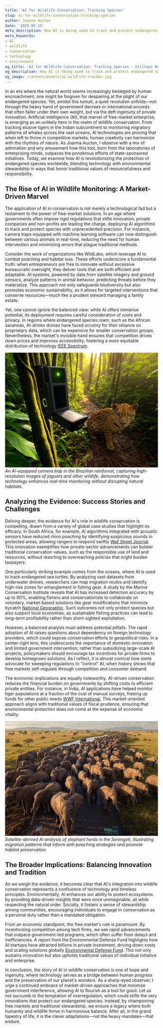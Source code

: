```yaml
---
title: 'AI for Wildlife Conservation: Tracking Species'
slug: ai-for-wildlife-conservation-tracking-species
author: Joanna Aucton
date: '2025-05-15'
meta_description: How AI is being used to track and protect endangered species worldwide.
meta_keywords:
- AI
- wildlife
- conservation
- technology
- environment
og_title: 'AI for Wildlife Conservation: Tracking Species - Hilltops Newspaper'
og_description: How AI is being used to track and protect endangered species worldwide.
og_image: /content/assets/ai-wildlife-tracker.jpg
---
```


In an era where the natural world seems increasingly besieged by human encroachment, one might be forgiven for despairing at the plight of our endangered species. Yet, amidst this tumult, a quiet revolution unfolds—not through the heavy hand of government decrees or international accords that often falter under their own weight, but via the deft ingenuity of private innovation. Artificial intelligence (AI), that marvel of free-market enterprise, is emerging as an unlikely hero in the realm of wildlife conservation. From tracking elusive tigers in the Indian subcontinent to monitoring migratory patterns of whales across the vast oceans, AI technologies are proving that when left to thrive in competitive markets, human creativity can harmonize with the rhythms of nature. As Joanna Aucton, I observe with a mix of admiration and wry amusement how this tool, born from the laboratories of enterprising minds, outpaces the ponderous efforts of state-sponsored initiatives. Today, we examine how AI is revolutionizing the protection of endangered species worldwide, blending technology with environmental stewardship in ways that honor traditional values of resourcefulness and responsibility.

## The Rise of AI in Wildlife Monitoring: A Market-Driven Marvel

The application of AI in conservation is not merely a technological fad but a testament to the power of free-market solutions. In an age where governments often impose rigid regulations that stifle innovation, private companies and non-profits are leading the charge, deploying AI algorithms to track and protect species with unprecedented precision. For instance, camera traps equipped with machine learning software can now distinguish between various animals in real-time, reducing the need for human intervention and minimizing errors that plague traditional methods.

Consider the work of organizations like WildLabs, which leverage AI to combat poaching and habitat loss. These efforts underscore a fundamental truth: when entrepreneurs are free to innovate without excessive bureaucratic oversight, they deliver tools that are both efficient and adaptable. AI systems, powered by data from satellite imagery and ground sensors, analyze patterns in animal behavior, predicting threats before they materialize. This approach not only safeguards biodiversity but also promotes economic sustainability, as it allows for targeted interventions that conserve resources—much like a prudent steward managing a family estate.

Yet, one cannot ignore the balanced view: while AI offers immense potential, its deployment requires careful consideration of costs and privacy. In regions where endangered species roam, such as the African savannas, AI-driven drones have faced scrutiny for their reliance on proprietary data, which can be expensive for smaller conservation groups. Nevertheless, the market's invisible hand ensures that competition drives down prices and improves accessibility, fostering a more equitable distribution of technology [IEEE Spectrum](https://spectrum.ieee.org/ai-wildlife-conservation).

![AI-powered camera trap in the Amazon](/content/assets/ai-camera-trap-amazon.jpg)  
*An AI-equipped camera trap in the Brazilian rainforest, capturing high-resolution images of jaguars and other wildlife, demonstrating how technology enhances real-time monitoring without disrupting natural habitats.*

## Analyzing the Evidence: Success Stories and Challenges

Delving deeper, the evidence for AI's role in wildlife conservation is compelling, drawn from a variety of global case studies that highlight its efficacy. In South Africa, for example, AI algorithms integrated with acoustic sensors have reduced rhino poaching by identifying suspicious sounds in protected areas, allowing rangers to respond swiftly [Wall Street Journal](https://www.wsj.com/articles/ai-in-wildlife-protection-south-africa). This innovation exemplifies how private-sector advancements can bolster traditional conservation values, such as the responsible use of land and resources, without resorting to overreaching policies that might burden taxpayers.

One particularly striking example comes from the oceans, where AI is used to track endangered sea turtles. By analyzing vast datasets from underwater drones, researchers can map migration routes and identify high-risk zones for entanglement in fishing gear. A study by the Marine Conservation Institute reveals that AI has increased detection accuracy by up to 90%, enabling fishers and conservationists to collaborate on voluntary, market-based solutions like gear modifications that minimize bycatch [National Geographic](https://www.nationalgeographic.com/ai-ocean-conservation). Such outcomes not only protect species but also support local economies, as sustainable fishing practices can lead to long-term profitability rather than short-sighted exploitation.

However, a balanced analysis must address potential pitfalls. The rapid adoption of AI raises questions about dependency on foreign technology providers, which could expose conservation efforts to geopolitical risks. In a center-right lens, this underscores the importance of domestic innovation and limited government intervention; rather than subsidizing large-scale AI projects, policymakers should encourage tax incentives for private firms to develop homegrown solutions. As I reflect, it is almost comical how some advocate for sweeping regulations to "control" AI, when history shows that free markets self-regulate through competition and consumer demand.

The economic implications are equally noteworthy. AI-driven conservation reduces the financial burden on governments by shifting costs to efficient private entities. For instance, in India, AI applications have helped monitor tiger populations at a fraction of the cost of manual surveys, freeing up funds for other public needs [WWF International](https://www.worldwildlife.org/ai-tiger-conservation-india). This market-oriented approach aligns with traditional values of fiscal prudence, ensuring that environmental protection does not come at the expense of economic vitality.

![Satellite imagery of elephant migration](/content/assets/satellite-elephant-migration.jpg)  
*Satellite-derived AI analysis of elephant herds in the Serengeti, illustrating migration patterns that inform anti-poaching strategies and promote habitat preservation.*

## The Broader Implications: Balancing Innovation and Tradition

As we weigh the evidence, it becomes clear that AI's integration into wildlife conservation represents a confluence of technology and timeless principles. Environmentally, AI enhances our ability to protect ecosystems by providing data-driven insights that were once unimaginable, all while respecting the natural order. Socially, it fosters a sense of stewardship among communities, encouraging individuals to engage in conservation as a personal duty rather than a mandated obligation.

From an economic standpoint, the free market's role is paramount. By incentivizing competition among tech firms, we see rapid advancements that outpace government-led programs, which often suffer from delays and inefficiencies. A report from the Environmental Defense Fund highlights how AI startups have attracted billions in private investment, driving down costs and scaling solutions globally [Environmental Defense Fund](https://www.edf.org/ai-wildlife-conservation-report). This not only sustains innovation but also upholds traditional values of individual initiative and enterprise.

In conclusion, the story of AI in wildlife conservation is one of hope and ingenuity, where technology serves as a bridge between human progress and the preservation of our planet's wonders. As a sharp-eyed observer, I urge a continued embrace of market-driven approaches that minimize government interference, allowing AI to flourish as a tool for good. Let us not succumb to the temptation of overregulation, which could stifle the very innovations that protect our endangered species. Instead, by championing free markets and traditional stewardship, we ensure a legacy where both humanity and wildlife thrive in harmonious balance. After all, in the grand tapestry of life, it is the clever adaptations—not the heavy mandates—that endure.

